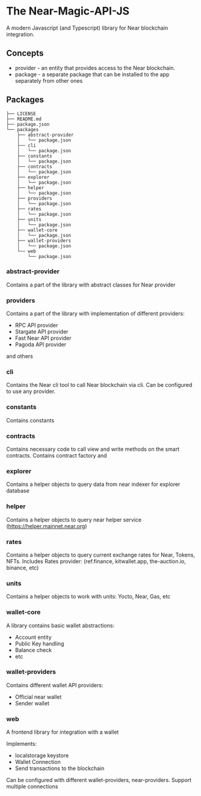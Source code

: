 # The Near-Magic-API-JS

A modern Javascript (and Typescript) library for Near blockchain integration.

## Concepts

- provider - an entity that provides access to the Near blockchain.
- package - a separate package that can be installed to the app separately from other ones

## Packages

```text
├── LICENSE
├── README.md
├── package.json
└── packages
    ├── abstract-provider
    │   └── package.json
    ├── cli
    │   └── package.json
    ├── constants
    │   └── package.json
    ├── contracts
    │   └── package.json
    ├── explorer
    │   └── package.json
    ├── helper
    │   └── package.json
    ├── providers
    │   └── package.json
    ├── rates
    │   └── package.json
    ├── units
    │   └── package.json
    ├── wallet-core
    │   └── package.json
    ├── wallet-providers
    │   └── package.json
    └── web
        └── package.json
```

### abstract-provider

Contains a part of the library with abstract classes for Near provider

### providers

Contains a part of the library with implementation of different providers:

- RPC API provider
- Stargate API provider
- Fast Near API provider 
- Pagoda API provider

and others

### cli

Contains the Near cli tool to call Near blockchain via cli. Can be configured to use any provider.

### constants

Contains constants

### contracts

Contains necessary code to call view and write methods on the smart contracts. 
Contains contract factory and 

### explorer

Contains a helper objects to query data from near indexer for explorer database

### helper

Contains a helper objects to query near helper service (https://helper.mainnet.near.org)

### rates

Contains a helper objects to query current exchange rates for Near, Tokens, NFTs.
Includes Rates provider: (ref.finance, kitwallet.app, the-auction.io, binance, etc)

### units

Contains a helper objects to work with units: Yocto, Near, Gas, etc

### wallet-core

A library contains basic wallet abstractions: 

- Account entity
- Public Key handling
- Balance check
- etc

### wallet-providers

Contains different wallet API providers:

- Official near wallet
- Sender wallet

### web

A frontend library for integration with a wallet

Implements: 
- localstorage keystore
- Wallet Connection
- Send transactions to the blockchain

Can be configured with different wallet-providers, near-providers.
Support multiple connections


